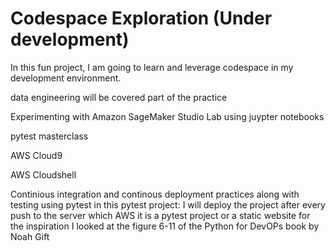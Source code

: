 # Codespace Exploration (Under development)

In this fun project, I am going to learn and leverage codespace in my development environment.

data engineering will be covered part of the practice

Experimenting with Amazon SageMaker Studio Lab using juypter notebooks

pytest masterclass

AWS Cloud9

AWS Cloudshell

Continious integration and continous deployment practices along with testing using pytest
in this pytest project:
I will deploy the project after every push to the server which AWS
it is a pytest project or a static website
for the inspiration I looked at the figure 6-11 of the Python for DevOPs book by Noah Gift
